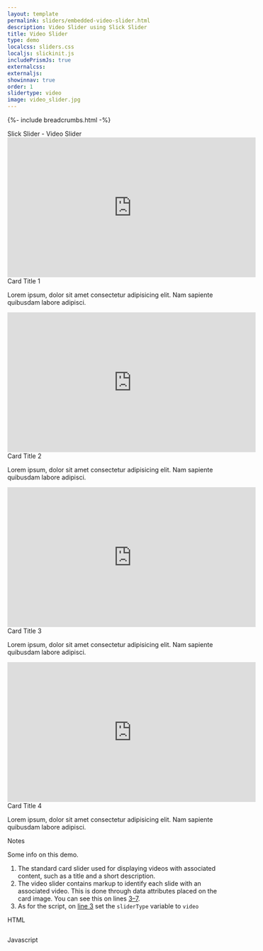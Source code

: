 ```yaml
---
layout: template
permalink: sliders/embedded-video-slider.html
description: Video Slider using Slick Slider
title: Video Slider
type: demo
localcss: sliders.css
localjs: slickinit.js
includePrismJs: true
externalcss:
externaljs:
showinnav: true
order: 1
slidertype: video
image: video_slider.jpg
---
```


{%- include breadcrumbs.html -%}

<div class="container">
	<div class="row">
		<div class="col">
			<span class="h3 d-block" id="sliderLabel">Slick Slider - Video Slider</span>
		</div>
	</div>
	<div class="row">
		<div class="col-lg-9">
			<div class="cdc-card-slider">
				<div class="card">
					<div class="embed-responsive embed-responsive-16by9"><iframe width="560" height="315" src="https://www.youtube.com/embed/jv_XC-vkSuQ" frameborder="0" allow="accelerometer; autoplay; encrypted-media; gyroscope; picture-in-picture" allowfullscreen></iframe></div>
					<div class="card-body">
						<div class="card-title h4 text-left">
							Card Title 1
						</div>
						<p>
							Lorem ipsum, dolor sit amet consectetur adipisicing elit. Nam sapiente quibusdam labore adipisci.
						</p>
					</div>
				</div>
				<div class="card">
					<div class="embed-responsive embed-responsive-16by9"><iframe width="560" height="315" src="https://www.youtube.com/embed/LIU4xb61PHc" frameborder="0" allow="accelerometer; autoplay; encrypted-media; gyroscope; picture-in-picture" allowfullscreen></iframe></div>
					<div class="card-body">
						<div class="card-title h4 text-left">
							Card Title 2
						</div>
						<p>
							Lorem ipsum, dolor sit amet consectetur adipisicing elit. Nam sapiente quibusdam labore adipisci.
						</p>
					</div>
				</div>
				<div class="card">
					<div class="embed-responsive embed-responsive-16by9"><iframe width="560" height="315" src="https://www.youtube.com/embed/rontZbe_fG4" frameborder="0" allow="accelerometer; autoplay; encrypted-media; gyroscope; picture-in-picture" allowfullscreen></iframe></div>
					<div class="card-body">
						<div class="card-title h4 text-left">
							Card Title 3
						</div>
						<p>
							Lorem ipsum, dolor sit amet consectetur adipisicing elit. Nam sapiente quibusdam labore adipisci.
						</p>
					</div>
				</div>
				<div class="card">
					<div class="embed-responsive embed-responsive-16by9"><iframe width="560" height="315" src="https://www.youtube.com/embed/_EonRi0yQOE" frameborder="0" allow="accelerometer; autoplay; encrypted-media; gyroscope; picture-in-picture" allowfullscreen></iframe></div>
					<div class="card-body">
						<div class="card-title h4 text-left">
							Card Title 4
						</div>
						<p>
							Lorem ipsum, dolor sit amet consectetur adipisicing elit. Nam sapiente quibusdam labore adipisci.
						</p>
					</div>
				</div>
			</div>
		</div>
	</div>
</div>

<script id="prism-source" data-line="5">
window.addEventListener( 'DOMContentLoaded', function() {
	( function( $ ) {

		slickInit( '.cdc-card-slider', {
			'sliderType': 'embedded-video',
			'bodyClass': '',
			'ariaLabel': 'Video Slider',
			'centerMode': false,
			'ariaLabelTarget': '',
			'responsive': [
				{ 'breakpoint': 1200, 'settings': { 'slidesToShow': 1, 'slidesToScroll': 1 } },
				{ 'breakpoint': 992, 'settings': { 'slidesToShow': 1, 'slidesToScroll': 1 } },
				{ 'breakpoint': 768, 'settings': { 'slidesToShow': 1, 'slidesToScroll': 1 } },
				{ 'breakpoint': 576, 'settings': { 'slidesToShow': 1, 'slidesToScroll': 1 } },
				{ 'breakpoint': 0, 'settings': { 'slidesToShow': 1, 'slidesToScroll': 1, 'centerPadding': '20px' } }
			]
		} );

	} )( jQuery );
} );
</script>

<div aria-multiselectable="true" class="accordion indicator-plus accordion-white mb-3 mt-3" id="accordion-4" role="tabpanel">
	<div class="card">
		<div aria-expanded="false" class="card-header collapsed" data-target="#accordion-4-collapse-3" data-toggle="collapse" id="accordion-4-card-3" role="tab">
			<a class="card-title" data-controls="accordion-4-collapse-3">Notes</a>
		</div>
		<div aria-labelledby="accordion-4-card-3" class="collapse show" id="accordion-4-collapse-3" role="tabpanel">
			<div class="card-body">
				<p>Some info on this demo.</p>
				<ol>
					<li>The standard card slider used for displaying videos with associated content, such as a title and a short description.</li>
					<li>The video slider contains markup to identify each slide with an associated video. This is done through data attributes placed on the card image. You can see this on lines <a href="#html-output">3&ndash;7</a>.</li>
					<li>As for the script, on <a href="#script-output">line 3</a> set the <code>sliderType</code> variable to <code>video</code></li>
				</ol>
			</div>
		</div>
	</div>
	<div class="card">
		<div aria-expanded="false" class="card-header collapsed" data-target="#accordion-4-collapse-1" data-toggle="collapse" id="accordion-4-card-1" role="tab">
			<a class="card-title" data-controls="accordion-4-collapse-1">HTML</a>
		</div>
		<div aria-labelledby="accordion-4-card-1" class="collapse" id="accordion-4-collapse-1" role="tabpanel">
			<div class="card-body">
				<div class="row">
					<div class="col"><pre><code class="language-markup line-numbers"><script type="prism-html-markup"><div class="cdc-card-slider">
	<div class="card">
		<img alt="Card image cap" class="card-img-top" src="http://i.ytimg.com/vi/7Tx4PXDW35g/mqdefault.jpg"
			data-video-id="7Tx4PXDW35g"
			data-transcript-url=""
			data-audio-url=""
			data-lowres-url="#">
		<div class="card-body">
			<div class="card-title h4 text-left">
				Card Title 1
			</div>
			<p>
				Lorem ipsum, dolor sit amet consectetur adipisicing elit. Nam sapiente quibusdam labore adipisci.
			</p>
		</div>
	</div>
</div></script></code></pre>
					</div>
				</div>
			</div>
		</div>
	</div>
	<div class="card">
		<div aria-expanded="false" class="card-header collapsed" data-target="#accordion-4-collapse-2" data-toggle="collapse" id="accordion-4-card-2" role="tab">
			<a class="card-title" data-controls="accordion-4-collapse-2">Javascript</a>
		</div>
		<div aria-labelledby="accordion-4-card-2" class="collapse" id="accordion-4-collapse-2" role="tabpanel">
			<div class="card-body">
				<div class="row">
					<div class="col">
						<div class="col" id="script-source">
						</div>
					</div>
				</div>
			</div>
		</div>
	</div>
</div>

<pre id="script-output" style="position:absolute;left:-9999px"></pre>

